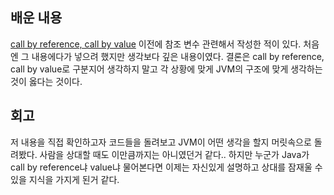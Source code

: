 배운 내용
-----

[call by reference, call by value](https://velog.io/@faulty337/Java-%EC%B0%B8%EC%A1%B0) 이전에 참조 변수 관련해서 작성한 적이 있다. 처음엔 그 내용에다가 넣으려 했지만 생각보다 깊은 내용이였다. 결론은 call by reference, call by value로 구분지어 생각하지 말고 각 상황에 맞게 JVM의 구조에 맞게 생각하는 것이 옳다는 것이다.

회고
---

저 내용을 직접 확인하고자 코드들을 돌려보고 JVM이 어떤 생각을 할지 머릿속으로 돌려봤다. 사람을 상대할 때도 이만큼까지는 아니였던거 같다.. 하지만 누군가 Java가 call by reference냐 value냐 물어본다면 이제는 자신있게 설명하고 상대를 잠재울 수 있을 지식을 가지게 된거 같다.
